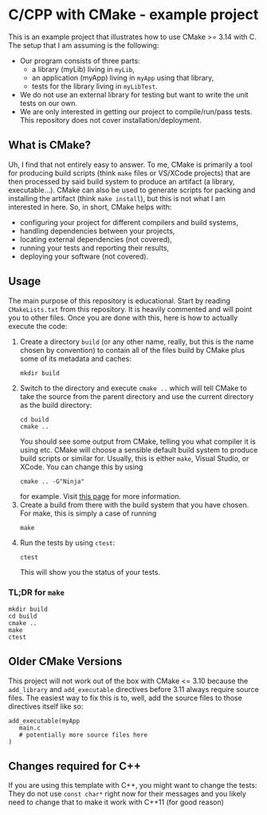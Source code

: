 # C/CPP with CMake - example project
This is an example project that illustrates how to use CMake >= 3.14 with C. The setup that I am assuming is the following:
 * Our program consists of three parts:
    * a library (myLib) living in `myLib`,
    * an application (myApp) living in `myApp` using that library,
    * tests for the library living in `myLibTest`.
 * We do not use an external library for testing but want to write the unit tests on our own.
 * We are only interested in getting our project to compile/run/pass tests. This repository does not cover installation/deployment.

## What is CMake?
Uh, I find that not entirely easy to answer. To me, CMake is primarily a tool for producing build scripts (think `make` files or VS/XCode projects) that are then processed by said build system to produce an artifact (a library, executable...). CMake can also be used to generate scripts for packing and installing the artifact (think `make install`), but this is not what I am interested in here.
So, in short, CMake helps with:
   * configuring your project for different compilers and build systems,
   * handling dependencies between your projects,
   * locating external dependencies (not covered),
   * running your tests and reporting their results,
   * deploying your software (not covered).

## Usage
The main purpose of this repository is educational. Start by reading `CMakeLists.txt` from this repository. It is heavily commented and will point you to other files. Once you are done with this, here is how to actually execute the code:

 1. Create a directory `build` (or any other name, really, but this is the name chosen by convention) to contain all of the files build by CMake plus some of its metadata and caches:
    ```
    mkdir build
    ```
 2. Switch to the directory and execute `cmake ..` which will tell CMake to take the source from the parent directory and use the current directory as the build directory:
    ```
    cd build
    cmake ..
    ```
    You should see some output from CMake, telling you what compiler it is using etc. CMake will choose a sensible default build system to produce build scripts or similar for. Usually, this is either `make`, Visual Studio, or XCode. You can change this by using
    ```
    cmake .. -G"Ninja"
    ```
    for example. Visit [this page](https://cmake.org/cmake/help/latest/manual/cmake-generators.7.html) for more information.
 3. Create a build from there with the build system that you have chosen. For make, this is simply a case of running
    ```
    make
    ```
 4. Run the tests by using `ctest`:
    ```
    ctest
    ```
    This will show you the status of your tests.

### TL;DR for `make`
```
mkdir build
cd build
cmake ..
make
ctest
```

## Older CMake Versions
This project will not work out of the box with CMake <= 3.10 because the `add_library` and `add_executable` directives before 3.11 always require source files. The easiest way to fix this is to, well, add the source files to those directives itself like so:
```
add_executable(myApp
   main.c
   # potentially more source files here
)
```

## Changes required for C++
If you are using this template with C++, you might want to change the tests: They do not use `const char*` right now for their messages and you likely need to change that to make it work with C++11 (for good reason)
